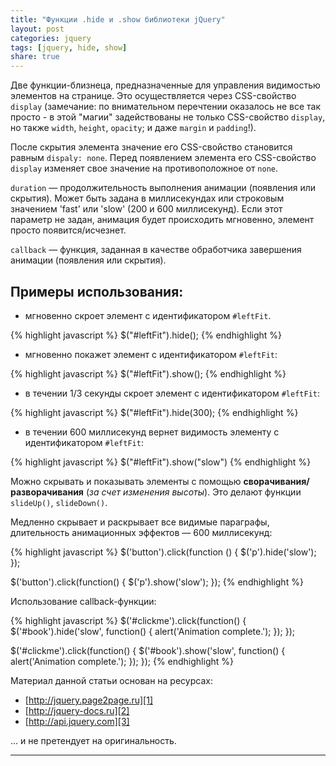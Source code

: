 ```yaml
---
title: "Функции .hide и .show библиотеки jQuery"
layout: post
categories: jquery
tags: [jquery, hide, show]
share: true
---
```


Две функции-близнеца, предназначенные для управления видимостью элементов на странице. Это осуществляется через CSS-свойство `display` (замечание: по внимательном перечтении оказалось не все так просто - в этой "магии" задействованы не только CSS-свойство `display`, но также `width`, `height`, `opacity`; и даже `margin` и `padding`!).

После скрытия элемента значение его CSS-свойство становится равным `dispaly: none`. Перед появлением элемента его CSS-свойство `display` изменяет свое значение на противоположное от `none`.

`duration` — продолжительность выполнения анимации (появления или скрытия). Может быть задана в миллисекундах или строковым значением 'fast' или 'slow' (200 и 600 миллисекунд). Если этот параметр не задан, анимация будет происходить мгновенно, элемент просто появится/исчезнет.

`callback` — функция, заданная в качестве обработчика завершения анимации (появления или скрытия).

## Примеры использования:

 - мгновенно скроет элемент с идентификатором `#leftFit`.

{% highlight javascript %}
$("#leftFit").hide();
{% endhighlight %}


 - мгновенно покажет элемент с идентификатором `#leftFit`:

{% highlight javascript %}
$("#leftFit").show();
{% endhighlight %}


 - в течении 1/3 секунды скроет элемент с идентификатором `#leftFit`:

{% highlight javascript %}
$("#leftFit").hide(300);
{% endhighlight %}

- в течении 600 миллисекунд вернет видимость элементу с идентификатором `#leftFit`:

{% highlight javascript %}
$("#leftFit").show("slow")
{% endhighlight %}

Можно скрывать и показывать элементы с помощью **сворачивания/разворачивания** (*за счет изменения высоты*). Это делают функции `slideUp()`, `slideDown()`.

Медленно скрывает и раскрывает все видимые параграфы, длительность анимационных эффектов — 600 миллисекунд:

{% highlight javascript %}
$('button').click(function () {
  $('p').hide('slow');
});

$('button').click(function() {
  $('p').show('slow');
});
{% endhighlight %}


Использование callback-функции:

{% highlight javascript %}
$('#clickme').click(function() {
  $('#book').hide('slow', function() {
    alert('Animation complete.');
  });
});

$('#clickme').click(function() {
  $('#book').show('slow', function() {
    alert('Animation complete.');
  });
});
{% endhighlight %}

Материал данной статьи основан на ресурсах:

* [http://jquery.page2page.ru][1]
* [http://jquery-docs.ru][2]
* [http://api.jquery.com][3]

... и не претендует на оригинальность.

***

[1]: http://jquery.page2page.ru "Hide and Show"
[2]: http://jquery-docs.ru "Hide and Show"
[3]: http://api.jquery.com "API jQuery"
